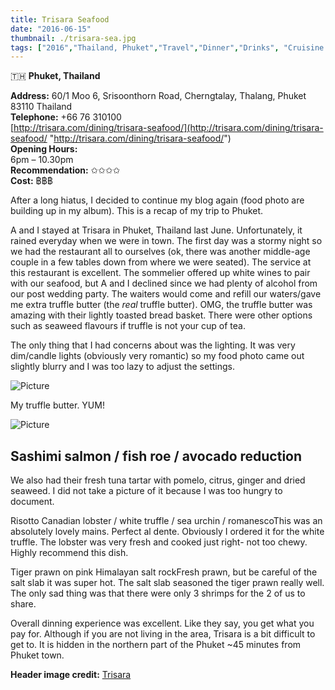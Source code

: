 ```yaml
---
title: Trisara Seafood
date: "2016-06-15"
thumbnail: ./trisara-sea.jpg
tags: ["2016","Thailand, Phuket","Travel","Dinner","Drinks", "Cruisine: Thai"]
---
```

🇹🇭 **Phuket, Thailand**

**Address:** 60/1 Moo 6, Srisoonthorn Road, Cherngtalay, Thalang, Phuket 83110 Thailand  
**Telephone:** +66 76 310100   
[http://trisara.com/dining/trisara-seafood/](http://trisara.com/dining/trisara-seafood/ "http://trisara.com/dining/trisara-seafood/")  
**Opening Hours:**  
6pm – 10.30pm  
**Recommendation:** ✩✩✩✩   
**Cost:** ฿​฿฿  
  
After a long hiatus, I decided to continue my blog again (food photo are building up in my album). This is a recap of my trip to Phuket.  
  
A and I stayed at Trisara in Phuket, Thailand last June. Unfortunately, it rained everyday when we were in town. The first day was a stormy night so we had the restaurant all to ourselves (ok, there was another middle-age couple in a few tables down from where we were seated). The service at this restaurant is excellent. The sommelier offered up white wines to pair with our seafood, but A and I declined since we had plenty of alcohol from our post wedding party. The waiters would come and refill our waters/gave me extra truffle butter (the _real_ truffle butter). OMG, the truffle butter was amazing with their lightly toasted bread basket. There were other options such as seaweed flavours if truffle is not your cup of tea.   
  
The only thing that I had concerns about was the lighting. It was very dim/candle lights (obviously very romantic) so my food photo came out slightly blurry and I was too lazy to adjust the settings.

![Picture](https://hola-yolo.weebly.com/uploads/4/8/2/0/48209285/3945704_orig.jpg)

My truffle butter. YUM!

![Picture](https://hola-yolo.weebly.com/uploads/4/8/2/0/48209285/1259519_orig.jpg)

## Sashimi salmon / fish roe / avocado reduction

We also had their fresh tuna tartar with pomelo, citrus, ginger and dried seaweed. I did not take a picture of it because I was too hungry to document.

Risotto Canadian lobster / white truffle / sea urchin / romanescoThis was an absolutely lovely mains. Perfect al dente. Obviously I ordered it for the white truffle. The lobster was very fresh and cooked just right- not too chewy. Highly recommend this dish.

Tiger prawn on pink Himalayan salt rockFresh prawn, but be careful of the salt slab it was super hot. The salt slab seasoned the tiger prawn really well. The only sad thing was that there were only 3 shrimps for the 2 of us to share.

Overall dinning experience was excellent. Like they say, you get what you pay for. Although if you are not living in the area, Trisara is a bit difficult to get to. It is hidden in the northern part of the Phuket \~45 minutes from Phuket town.

**Header image credit:** [Trisara](https://trisara.com/)